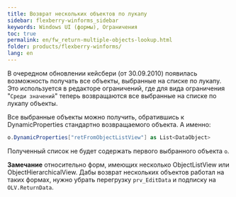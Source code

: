 ```yaml
---
title: Возврат нескольких объектов по лукапу
sidebar: flexberry-winforms_sidebar
keywords: Windows UI (формы), Ограничения
toc: true
permalink: en/fw_return-multiple-objects-lookup.html
folder: products/flexberry-winforms/
lang: en
---
```


В очередном обновлении кейсбери (от 30.09.2010) появилась возможность получать все объекты, выбранные на списке по лукапу.
Это используется в редакторе ограничений, где для вида ограничения "`Среди значений`" теперь возвращаются все выбранные на списке по лукапу объекты.


Все выбранные объекты можно получить, обратившись к DynamicProperties стандартно возвращаемого объекта. А именно:

```csharp
o.DynamicProperties["retFromObjectListView"] as List<DataObject>
```

Полученный список не будет содержать первого выбранного объекта `o`.


__Замечание__ относительно форм, имеющих несколько ObjectListView или ObjectHierarchicalView. Дабы возврат нескольких объектов работал на таких формах, нужно убрать перегрузку `prv_EditData` и подписку на `OLV.ReturnData`.